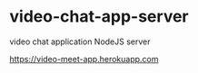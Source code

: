 # video-chat-app-server
video chat application NodeJS server 

https://video-meet-app.herokuapp.com
